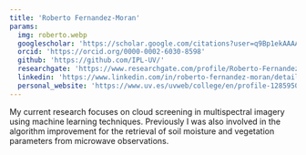 ```yaml
---
title: 'Roberto Fernandez-Moran'
params:
  img: roberto.webp
  googlescholar: 'https://scholar.google.com/citations?user=q9Bp1ekAAAAJ&hl=es&oi=ao'
  orcid: 'https://orcid.org/0000-0002-6030-8598'
  github: 'https://github.com/IPL-UV/'
  researchgate: 'https://www.researchgate.com/profile/Roberto-Fernandez-Moran'
  linkedin: 'https://www.linkedin.com/in/roberto-fernandez-moran/details/experience/'
  personal_website: 'https://www.uv.es/uvweb/college/en/profile-1285950309813.html?p2=fermoro&idA=truel'
---
```


My current research focuses on cloud screening in multispectral imagery using machine learning techniques. Previously I was also involved in the algorithm improvement for the retrieval of soil moisture and vegetation parameters from microwave observations.
